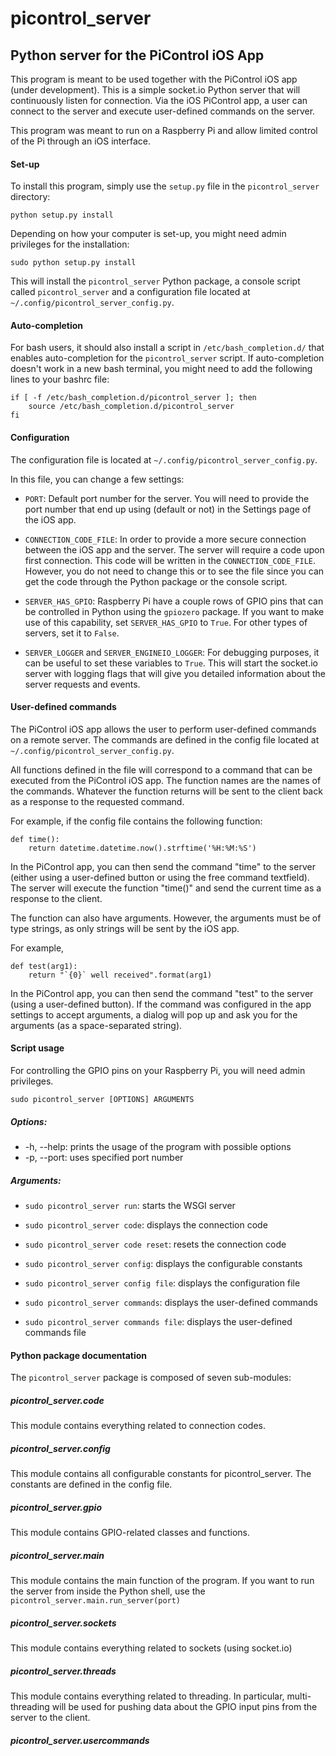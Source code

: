 # picontrol_server

## Python server for the PiControl iOS App

This program is meant to be used together with the PiControl iOS app (under development). This is a simple socket.io Python server that will continuously listen for connection. 
Via the iOS PiControl app, a user can connect to the server and execute user-defined commands on the server. 

This program was meant to run on a Raspberry Pi and allow limited control of the Pi through an iOS interface.

#### Set-up

To install this program, simply use the `setup.py` file in the `picontrol_server` directory:

    python setup.py install
    
Depending on how your computer is set-up, you might need admin privileges for the installation:

    sudo python setup.py install
    

This will install the `picontrol_server` Python package, a console script called `picontrol_server` and a configuration file located at `~/.config/picontrol_server_config.py`. 

#### Auto-completion

For bash users, it should also install a script in `/etc/bash_completion.d/` that enables auto-completion for the `picontrol_server` script. If auto-completion doesn't work in a new bash terminal, you might need to add the following lines to your bashrc file:

    if [ -f /etc/bash_completion.d/picontrol_server ]; then
        source /etc/bash_completion.d/picontrol_server
    fi

#### Configuration

The configuration file is located at `~/.config/picontrol_server_config.py`.

In this file, you can change a few settings:

- `PORT`: Default port number for the server. You will need to provide the port number that end up using (default or not) in the Settings page of the iOS app.

- `CONNECTION_CODE_FILE`: In order to provide a more secure connection between the iOS app and the server. The server will require a code upon first connection. This code will be written in the `CONNECTION_CODE_FILE`. However, you do not need to change this or to see the file since you can get the code through the Python package or the console script.

- `SERVER_HAS_GPIO`: Raspberry Pi have a couple rows of GPIO pins that can be controlled in Python using the `gpiozero` package. If you want to make use of this capability, set `SERVER_HAS_GPIO` to `True`. For other types of servers, set it to `False`.

- `SERVER_LOGGER` and `SERVER_ENGINEIO_LOGGER`: For debugging purposes, it can be useful to set these variables to `True`. This will start the socket.io server with logging flags that will give you detailed information about the server requests and events.

#### User-defined commands

The PiControl iOS app allows the user to perform user-defined commands on a remote server. The commands are defined in the config file located at `~/.config/picontrol_server_config.py`.

All functions defined in the file will correspond to a command that can be executed from the PiControl iOS app. The function names are the names of the commands. Whatever the function returns will be sent to the client back as a response to the requested command.

For example, if the config file contains the following function:

    def time():
        return datetime.datetime.now().strftime('%H:%M:%S')

In the PiControl app, you can then send the command "time" to the server (either using a user-defined button or using the free command textfield). The
server will execute the function "time()" and send the current time as a
response to the client.

The function can also have arguments. However, the arguments must be of type strings, as only strings will be sent by the iOS app.

For example,

    def test(arg1):
        return "`{0}` well received".format(arg1)

In the PiControl app, you can then send the command "test" to the server (using a user-defined button). If the command was configured in the app settings to accept arguments, a dialog will pop up and ask you for the arguments (as a space-separated string).

#### Script usage

For controlling the GPIO pins on your Raspberry Pi, you will need admin privileges.

    sudo picontrol_server [OPTIONS] ARGUMENTS

##### Options:

- -h, --help: prints the usage of the program with possible options
- -p, --port: uses specified port number

##### Arguments:

- `sudo picontrol_server run`: starts the WSGI server

- `sudo picontrol_server code`: displays the connection code
- `sudo picontrol_server code reset`: resets the connection code

- `sudo picontrol_server config`: displays the configurable constants
- `sudo picontrol_server config file`: displays the configuration file

- `sudo picontrol_server commands`: displays the user-defined commands
- `sudo picontrol_server commands file`: displays the user-defined commands file

#### Python package documentation

The `picontrol_server` package is composed of seven sub-modules:

##### picontrol_server.code

This module contains everything related to connection codes.

##### picontrol_server.config

This module contains all configurable constants for picontrol_server. The constants are defined in the config file.

##### picontrol_server.gpio

This module contains GPIO-related classes and functions.

##### picontrol_server.main

This module contains the main function of the program. If you want to run the server from inside the Python shell, use the `picontrol_server.main.run_server(port)`

##### picontrol_server.sockets

This module contains everything related to sockets (using socket.io)

##### picontrol_server.threads

This module contains everything related to threading. In particular,
multi-threading will be used for pushing data about the GPIO input pins from
the server to the client.

##### picontrol_server.usercommands


